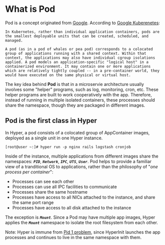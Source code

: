 # What is Pod

Pod is a concept originated from [Google](https://github.com/GoogleCloudPlatform/kubernetes/blob/master/docs/pods.md). According to [Google Kuberenetes](https://github.com/GoogleCloudPlatform/kubernetes/blob/master/docs/pods.md):

    In Kubernetes, rather than individual application containers, pods are the smallest deployable units that can be created, scheduled, and managed.

    A pod (as in a pod of whales or pea pod) corresponds to a colocated group of applications running with a shared context. Within that context, the applications may also have individual cgroup isolations applied. A pod models an application-specific "logical host" in a containerized environment. It may contain one or more applications which are relatively tightly coupled -- in a pre-container world, they would have executed on the same physical or virtual host.

The key idea behind **Pod** is that in a microservie architecture usually involves some "helper" programs, such as log, monitoring, cron, etc. These helper programs are built to work cooperatively with the app. Therefore, instead of running in multiple isolated containers, these processes should share the namespace, though they are packaged in different images.

## Pod is the first class in Hyper

In Hyper, a pod consists of a colocated group of AppContainer images, deployed as a single unit in one Hyper instance.

	[root@user ~:]# hyper run -p nginx rails logstash cronjob

Inside of the instance, multiple applications from different images share the namespaces: ***`PID`***, ***`Network`***, ***`IPC`***, ***`UTS`***, ***`User`***. Pod helps to provide a familiar view of a tranditional OS to applications, rather than the philosophy of "*one process per container*":

- Processes can see each other
- Processes can use all IPC facilities to communicate
- Processes share the same hostname
- Processes have access to all NICs attached to the instance, and share the same port range
- Processes have access to all disk  attached to the instance

The exception is ***`Mount`***. Since a Pod may have multiple app images, Hyper applies the ***`Mount`*** namespace to isolate the root filesystem from each other.

Note: Hyper is immune from [Pid  1 problem](https://blog.phusion.nl/2015/01/20/docker-and-the-pid-1-zombie-reaping-problem/), since HyperInit launches the app processes and continues to live in the same namespace with them.




